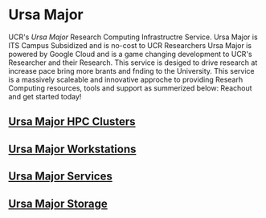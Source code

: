 # Ursa Major #
UCR's *Ursa Major* Research Computing Infrastructre Service. Ursa Major is ITS Campus Subsidized and is no-cost to UCR Researchers  Ursa Major is powered by Google Cloud and is a game changing development to UCR's Researcher and their Research. This service is desiged to drive research at increase pace bring more brants and fnding to the University. This service is a massively scaleable and innovative approche to providing Researh Computing resources, tools and support as summerized below: Reachout and get started today!


## [Ursa Major HPC Clusters](How_To_Launch_a_Ursa_Major_Cluster.md) ##
## [Ursa Major Workstations]() ##
## [Ursa Major Services]() ##
## [Ursa Major Storage]() ##




